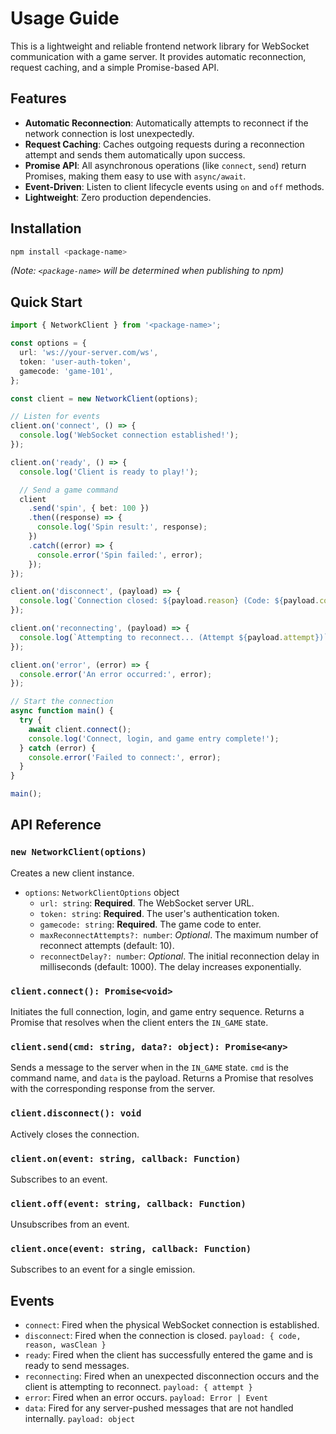 # Usage Guide

This is a lightweight and reliable frontend network library for WebSocket communication with a game server. It provides automatic reconnection, request caching, and a simple Promise-based API.

## Features

- **Automatic Reconnection**: Automatically attempts to reconnect if the network connection is lost unexpectedly.
- **Request Caching**: Caches outgoing requests during a reconnection attempt and sends them automatically upon success.
- **Promise API**: All asynchronous operations (like `connect`, `send`) return Promises, making them easy to use with `async/await`.
- **Event-Driven**: Listen to client lifecycle events using `on` and `off` methods.
- **Lightweight**: Zero production dependencies.

## Installation

```bash
npm install <package-name>
```

_(Note: `<package-name>` will be determined when publishing to npm)_

## Quick Start

```typescript
import { NetworkClient } from '<package-name>';

const options = {
  url: 'ws://your-server.com/ws',
  token: 'user-auth-token',
  gamecode: 'game-101',
};

const client = new NetworkClient(options);

// Listen for events
client.on('connect', () => {
  console.log('WebSocket connection established!');
});

client.on('ready', () => {
  console.log('Client is ready to play!');

  // Send a game command
  client
    .send('spin', { bet: 100 })
    .then((response) => {
      console.log('Spin result:', response);
    })
    .catch((error) => {
      console.error('Spin failed:', error);
    });
});

client.on('disconnect', (payload) => {
  console.log(`Connection closed: ${payload.reason} (Code: ${payload.code})`);
});

client.on('reconnecting', (payload) => {
  console.log(`Attempting to reconnect... (Attempt ${payload.attempt})`);
});

client.on('error', (error) => {
  console.error('An error occurred:', error);
});

// Start the connection
async function main() {
  try {
    await client.connect();
    console.log('Connect, login, and game entry complete!');
  } catch (error) {
    console.error('Failed to connect:', error);
  }
}

main();
```

## API Reference

### `new NetworkClient(options)`

Creates a new client instance.

- `options`: `NetworkClientOptions` object
  - `url: string`: **Required**. The WebSocket server URL.
  - `token: string`: **Required**. The user's authentication token.
  - `gamecode: string`: **Required**. The game code to enter.
  - `maxReconnectAttempts?: number`: _Optional_. The maximum number of reconnect attempts (default: 10).
  - `reconnectDelay?: number`: _Optional_. The initial reconnection delay in milliseconds (default: 1000). The delay increases exponentially.

### `client.connect(): Promise<void>`

Initiates the full connection, login, and game entry sequence. Returns a Promise that resolves when the client enters the `IN_GAME` state.

### `client.send(cmd: string, data?: object): Promise<any>`

Sends a message to the server when in the `IN_GAME` state. `cmd` is the command name, and `data` is the payload. Returns a Promise that resolves with the corresponding response from the server.

### `client.disconnect(): void`

Actively closes the connection.

### `client.on(event: string, callback: Function)`

Subscribes to an event.

### `client.off(event: string, callback: Function)`

Unsubscribes from an event.

### `client.once(event: string, callback: Function)`

Subscribes to an event for a single emission.

## Events

- `connect`: Fired when the physical WebSocket connection is established.
- `disconnect`: Fired when the connection is closed. `payload: { code, reason, wasClean }`
- `ready`: Fired when the client has successfully entered the game and is ready to send messages.
- `reconnecting`: Fired when an unexpected disconnection occurs and the client is attempting to reconnect. `payload: { attempt }`
- `error`: Fired when an error occurs. `payload: Error | Event`
- `data`: Fired for any server-pushed messages that are not handled internally. `payload: object`
